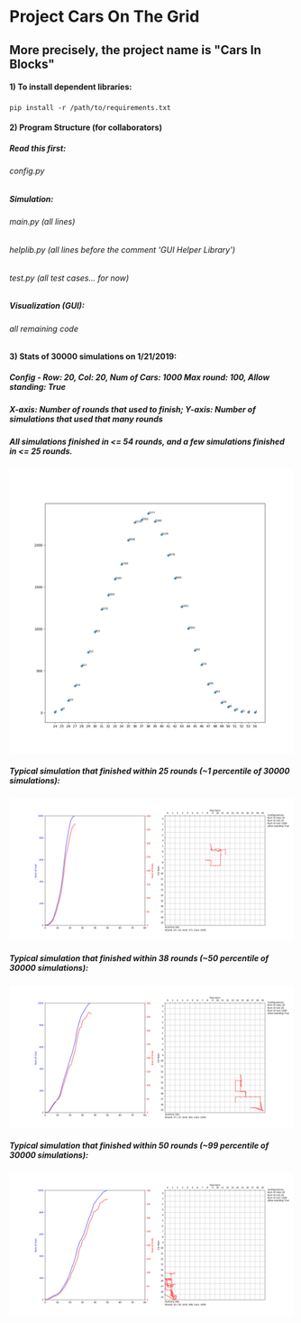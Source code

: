 # Project Cars On The Grid
## More precisely, the project name is "Cars In Blocks"
#### 1) To install dependent libraries:
`pip install -r /path/to/requirements.txt` 

#### 2) Program Structure (for collaborators)

##### Read this first:
###### config.py

##### Simulation:
###### main.py (all lines)
###### helplib.py (all lines before the comment 'GUI Helper Library')
###### test.py (all test cases... for now)

##### Visualization (GUI):
###### all remaining code

#### 3) Stats of 30000 simulations on 1/21/2019:
##### Config - Row: 20, Col: 20, Num of Cars: 1000 Max round: 100, Allow standing: True
##### X-axis: Number of rounds that used to finish; Y-axis: Number of simulations that used that many rounds
##### All simulations finished in <= 54 rounds, and a few simulations finished in <= 25 rounds.
![](https://github.com/haochenpan/CarsOnTheGrid/blob/dev-1-17-2019/PhotoLibrary/30000.png)

##### Typical simulation that finished within 25 rounds (~1 percentile of 30000 simulations):
![](https://github.com/haochenpan/CarsOnTheGrid/blob/dev-1-17-2019/PhotoLibrary/fig26/26-12-5c45cfa10871490301fa3a77.png)
##### Typical simulation that finished within 38 rounds (~50 percentile of 30000 simulations):
![](https://github.com/haochenpan/CarsOnTheGrid/blob/dev-1-17-2019/PhotoLibrary/fig38/38-17-5c45cd8d08714902ba773e8c.png)
##### Typical simulation that finished within 50 rounds (~99 percentile of 30000 simulations):
![](https://github.com/haochenpan/CarsOnTheGrid/blob/dev-1-17-2019/PhotoLibrary/fig50/50-19-5c45d2e1087149037e37ff65.png)


